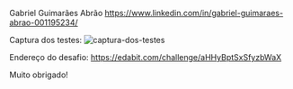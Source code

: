 Gabriel Guimarães Abrão https://www.linkedin.com/in/gabriel-guimaraes-abrao-001195234/

Captura dos testes: ![captura-dos-testes](https://user-images.githubusercontent.com/91492391/160937677-0988de02-5348-4e37-86d3-c3e5cd7d6542.png)

Endereço do desafio: https://edabit.com/challenge/aHHyBptSxSfyzbWaX

Muito obrigado!
